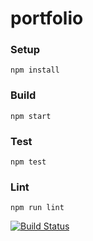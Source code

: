 # portfolio

### Setup
`npm install`

### Build
`npm start`

### Test
`npm test`

### Lint
`npm run lint`

[![Build Status](https://github.com/parkjmjohn/portfolio/workflows/ci.yml/badge.svg)](https://github.com/parkjmjohn/portfolio/actions)